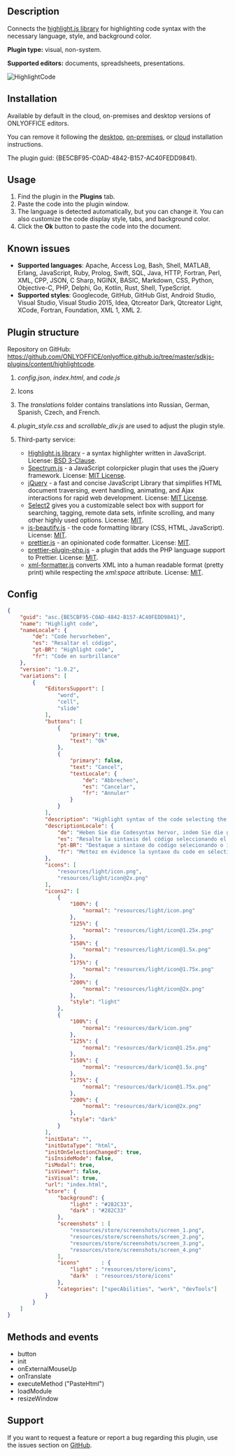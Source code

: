 ## Description

Connects the [highlight.js library](https://highlightjs.org/) for highlighting code syntax with the necessary language, style, and background color.

**Plugin type:** visual, non-system.

**Supported editors:** documents, spreadsheets, presentations.

![HighlightCode](/assets/images/plugins/gifs/highlight-code.gif)

## Installation

Available by default in the cloud, on-premises and desktop versions of ONLYOFFICE editors.

You can remove it following the [desktop](../../Adding%20plugins/ONLYOFFICE%20Desktop%20Editors/index.md), [on-premises](../../Adding%20plugins/ONLYOFFICE%20Docs%20on-premises/index.md), or [cloud](../../Adding%20plugins/ONLYOFFICE%20Cloud/index.md) installation instructions.

The plugin guid: {BE5CBF95-C0AD-4842-B157-AC40FEDD9841}.

## Usage

1. Find the plugin in the **Plugins** tab.
2. Paste the code into the plugin window.
3. The language is detected automatically, but you can change it. You can also customize the code display style, tabs, and background color.
4. Click the **Ok** button to paste the code into the document.

## Known issues

* **Supported languages**: Apache, Access Log, Bash, Shell, MATLAB, Erlang, JavaScript, Ruby, Prolog, Swift, SQL, Java, HTTP, Fortran, Perl, XML, CPP, JSON, C Sharp, NGINX, BASIC, Markdown, CSS, Python, Objective-C, PHP, Delphi, Go, Kotlin, Rust, Shell, TypeScript.
* **Supported styles**: Googlecode, GitHub, GitHub Gist, Android Studio, Visual Studio, Visual Studio 2015, Idea, Qtcreator Dark, Qtcreator Light, XCode, Fortran, Foundation, XML 1, XML 2.

## Plugin structure

Repository on GitHub: <https://github.com/ONLYOFFICE/onlyoffice.github.io/tree/master/sdkjs-plugins/content/highlightcode>.

1. *config.json*, *index.html*, and *code.js*

2. Icons

3. The *translations* folder contains translations into Russian, German, Spanish, Czech, and French.

4. *plugin\_style.css* and *scrollable\_div.js* are used to adjust the plugin style.

5. Third-party service:

   * [Highlight.js library](https://highlightjs.org/) - a syntax highlighter written in JavaScript. License: [BSD 3-Clause](https://github.com/ONLYOFFICE/onlyoffice.github.io/blob/master/sdkjs-plugins/content/highlightcode/licenses/Highlight.license).
   * [Spectrum.js](http://bgrins.github.io/spectrum/) - a JavaScript colorpicker plugin that uses the jQuery framework. License: [MIT License](https://github.com/ONLYOFFICE/onlyoffice.github.io/blob/master/sdkjs-plugins/content/highlightcode/licenses/spectrum.license).
   * [jQuery](https://jquery.com) - a fast and concise JavaScript Library that simplifies HTML document traversing, event handling, animating, and Ajax interactions for rapid web development. License: [MIT License](https://github.com/ONLYOFFICE/onlyoffice.github.io/blob/master/sdkjs-plugins/content/highlightcode/licenses/jQuery.license).
   * [Select2](https://select2.org/) gives you a customizable select box with support for searching, tagging, remote data sets, infinite scrolling, and many other highly used options. License: [MIT](https://github.com/ONLYOFFICE/onlyoffice.github.io/blob/master/sdkjs-plugins/content/highlightcode/licenses/Select2.license).
   * [js-beautify.js](https://github.com/beautify-web/js-beautify) - the code formatting library (CSS, HTML, JavaScript). License: [MIT](https://github.com/ONLYOFFICE/onlyoffice.github.io/blob/master/sdkjs-plugins/content/highlightcode/licenses/js-beautify.license).
   * [prettier.js](https://github.com/prettier/prettier) - an opinionated code formatter. License: [MIT](https://github.com/ONLYOFFICE/onlyoffice.github.io/blob/master/sdkjs-plugins/content/highlightcode/licenses/prettier.license).
   * [prettier-plugin-php.js](https://github.com/prettier/plugin-php) - a plugin that adds the PHP language support to Prettier. License: [MIT](https://github.com/ONLYOFFICE/onlyoffice.github.io/blob/master/sdkjs-plugins/content/highlightcode/licenses/prettier%40plugin-php.license).
   * [xml-formatter.js](https://github.com/chrisbottin/xml-formatter) converts XML into a human readable format (pretty print) while respecting the *xml:space* attribute. License: [MIT](https://github.com/ONLYOFFICE/onlyoffice.github.io/blob/master/sdkjs-plugins/content/highlightcode/licenses/xml-formatter.license).

## Config

``` json
{
    "guid": "asc.{BE5CBF95-C0AD-4842-B157-AC40FEDD9841}",
    "name": "Highlight code",
    "nameLocale": {
        "de": "Code hervorheben",
        "es": "Resaltar el código",
        "pt-BR": "Highlight code",
        "fr": "Code en surbrillance"
    },
    "version": "1.0.2",
    "variations": [
        {
            "EditorsSupport": [
                "word",
                "cell",
                "slide"
            ],
            "buttons": [
                {
                    "primary": true,
                    "text": "Ok"
                },
                {
                    "primary": false,
                    "text": "Cancel",
                    "textLocale": {
                        "de": "Abbrechen",
                        "es": "Cancelar",
                        "fr": "Annuler"
                    }
                }
            ],
            "description": "Highlight syntax of the code selecting the necessary language, style, and background color.",
            "descriptionLocale": {
                "de": "Heben Sie die Codesyntax hervor, indem Sie die gewünschte Sprache, den Stil und die Hintergrundfarbe auswählen.",
                "es": "Resalte la sintaxis del código seleccionando el idioma, el estilo y el color de fondo necesarios.",
                "pt-BR": "Destaque a sintaxe do código selecionando o idioma, estilo e cor de fundo necessários.",
                "fr": "Mettez en évidence la syntaxe du code en sélectionnant la langue, le style et la couleur de l'arrière-plan."
            },
            "icons": [
                "resources/light/icon.png",
                "resources/light/icon@2x.png"
            ],
            "icons2": [
                {
                    "100%": {
                        "normal": "resources/light/icon.png"
                    },
                    "125%": {
                        "normal": "resources/light/icon@1.25x.png"
                    },
                    "150%": {
                        "normal": "resources/light/icon@1.5x.png"
                    },
                    "175%": {
                        "normal": "resources/light/icon@1.75x.png"
                    },
                    "200%": {
                        "normal": "resources/light/icon@2x.png"
                    },
                    "style": "light"
                },
                {
                    "100%": {
                        "normal": "resources/dark/icon.png"
                    },
                    "125%": {
                        "normal": "resources/dark/icon@1.25x.png"
                    },
                    "150%": {
                        "normal": "resources/dark/icon@1.5x.png"
                    },
                    "175%": {
                        "normal": "resources/dark/icon@1.75x.png"
                    },
                    "200%": {
                        "normal": "resources/dark/icon@2x.png"
                    },
                    "style": "dark"
                }
            ],
            "initData": "",
            "initDataType": "html",
            "initOnSelectionChanged": true,
            "isInsideMode": false,
            "isModal": true,
            "isViewer": false,
            "isVisual": true,
            "url": "index.html",
            "store": {
                "background": {
                    "light" : "#282C33",
                    "dark" : "#282C33"
                },
                "screenshots" : [
                    "resources/store/screenshots/screen_1.png",
                    "resources/store/screenshots/screen_2.png",
                    "resources/store/screenshots/screen_3.png",
                    "resources/store/screenshots/screen_4.png"
                ],
                "icons"       : {
                    "light" : "resources/store/icons",
                    "dark"  : "resources/store/icons"
                },
                "categories": ["specAbilities", "work", "devTools"]
            }
        }
    ]
}
```

## Methods and events

* button
* init
* onExternalMouseUp
* onTranslate
* executeMethod ("PasteHtml")
* loadModule
* resizeWindow

## Support

If you want to request a feature or report a bug regarding this plugin, use the issues section on [GitHub](https://github.com/ONLYOFFICE/onlyoffice.github.io/issues).
